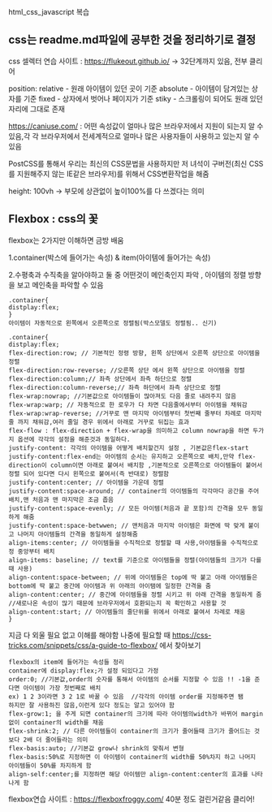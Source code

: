 html_css_javascript 복습 

## css는 readme.md파일에 공부한 것을 정리하기로 결정

css 셀렉터 연습 사이트 : https://flukeout.github.io/ -> 32단계까지 있음, 전부 클리어

position:
relative - 원래 아이템이 있던 곳이 기준
absolute - 아이템이 담겨있는 상자를 기준
fixed - 상자에서 벗어나 페이지가 기준
stiky - 스크롤링이 되어도 원래 있던 자리에 그대로 존재

https://caniuse.com/ : 어떤 속성값이 얼마나 많은 브라우저에서 지원이 되는지 알 수 있음,각 각 브라우저에서 전세계적으로 얼마나 많은 사용자들이 사용하고 있는지 알 수 있음

PostCSS를 통해서 우리는 최신의 CSS문법을 사용하지만 저 녀석이 구버전(최신 CSS를 지원해주지 않는 IE같은 브라우저)를 위해서 CSS변환작업을 해줌

height: 100vh -> 부모에 상관없이 높이100%를 다 쓰겠다는 의미

## Flexbox : css의 꽃

flexbox는 2가지만 이해하면 금방 배움 

1.container(박스에 들어가는 속성) & item(아이템에 들어가는 속성)

2.수평축과 수직축을 알아야하고 둘 중 어떤것이 메인축인지 파악 , 아이템의 정렬 방향을 보고 메인축을 파악할 수 있음

```
.container{
distplay:flex;
}
아이템이 자동적으로 왼쪽에서 오른쪽으로 정렬됨(박스모델도 정렬됨.. 신기)
```

```
.container{
distplay:flex;
flex-direction:row; // 기본적인 정령 방향, 왼쪽 상단에서 오른쪽 상단으로 아이템을 정렬
flex-direction:row-reverse; //오른쪽 상단 에서 왼쪽 상단으로 아이템을 정렬
flex-direction:column;// 좌측 상단에서 좌측 하단으로 정렬
flex-direction:column-reverse;// 좌측 하단에서 좌측 상단으로 정렬
flex-wrap:nowrap; //기본값으로 아이템들이 많아져도 다음 줄로 내려주지 않음
flex-wrap:warp; // 자동적으로 한 로우가 다 차면 다음줄에서부터 아이템을 채워감
flex-wrap:wrap-reverse; //거꾸로 맨 마지막 아이템부터 첫번째 줄부터 차례로 마지막 줄 까지 채워감,여러 줄일 경우 위에서 아래로 거꾸로 뒤집는 효과
flex-flow : flex-direction + flex-wrap을 의미하고 column nowrap을 하면 두가지 옵션에 각각의 설정을 해준것과 동일하다.
justify-content: 각각의 아이템을 어떻게 배치할건지 설정 , 기본값은flex-start
justify-content:flex-end는 아이템의 순서는 유지하고 오른쪽으로 배치,만약 flex-direction이 column이면 아래로 붙여서 배치함 ,기본적으로 오른쪽으로 아이템들이 붙어서 정렬 되어 있다면 다시 왼쪽으로 붙여서(즉 반대로) 정렬함
justify-content:center; // 아이템을 가운데 정렬
justify-content:space-around; // container의 아이템들의 각각마다 공간을 주어 배치,맨 처음과 맨 마지막은 조금 좁음
justify-content:space-evenly; // 모든 아이템(처음과 끝 포함)의 간격을 모두 동일하게 해줌
justify-content:space-betwwen; // 맨처음과 마지막 아이템은 화면에 딱 맞게 붙이고 나머지 아이템들의 간격을 동일하게 설정해줌 
align-items:center; // 아이템들을 수직적으로 정렬할 때 사용,아이템들을 수직적으로 정 중앙부터 배치
align-items: baseline; // text를 기준으로 아이템들을 정렬(아이템들의 크기가 다를 때 사용)
align-content:space-between; // 위에 아이템들은 top에 딱 붙고 아래 아이템들은 bottom에 딱 붙고 중간에 아이템과 위 아래의 아이탬에 일정한 간격을 줌
align-content:center; // 중간에 아이템들을 정렬 시키고 위 아래 간격을 동일하게 줌
//새로나온 속성이 많기 때문에 브라우저에서 호환되는지 꼭 확인하고 사용할 것
align-content:start; // 아이템들의 줄단위를 위에서 아래로 붙여서 차례로 채움
}

```

지금 다 외울 필요 없고 이해를 해야함 나중에 필요할 때 https://css-tricks.com/snippets/css/a-guide-to-flexbox/ 에서 찾아보기

```
flexbox의 item에 들어가는 속성들 정리
container에 display:flex;가 설정 되있다고 가정
order:0; //기본값,order의 숫자를 통해서 아이템의 순서를 지정할 수 있음 !! -1을 준다면 아이템이 가장 첫번째로 배치
ex) 1 2 3이라면 3 2 1로 바꿀 수 있음  //각각의 아이템 order를 지정해주면 됌
하지만 잘 사용하진 않음,이런게 있다 정도는 알고 있어야 함
flex-grow:1; 을 주게 되면 container의 크기에 따라 아이템의width가 바뀌어 margin없이 container의 width를 채움
flex-shrink:2; // 다른 아이템들이 container의 크기가 줄어들때 크기가 줄어드는 것보다 2배 더 줄어들라는 의미 
flex-basis:auto; //기본값 grow나 shrink의 맞춰서 변형
flex-basis:50%로 지정하면 이 아이템이 container의 width를 50%차지 하고 나머지 아이템들이 50%를 차지하게 함
align-self:center;를 지정하면 해당 아이템만 align-content:center의 효과를 나타나게 함
```
flexbox연습 사이트 : https://flexboxfroggy.com/ 40분 정도 걸린거같음 클리어!